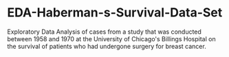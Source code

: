 # EDA-Haberman-s-Survival-Data-Set
Exploratory Data Analysis of  cases from a study that was conducted between 1958 and 1970 at the University of Chicago's Billings Hospital on the survival of patients who had undergone surgery for breast cancer.
